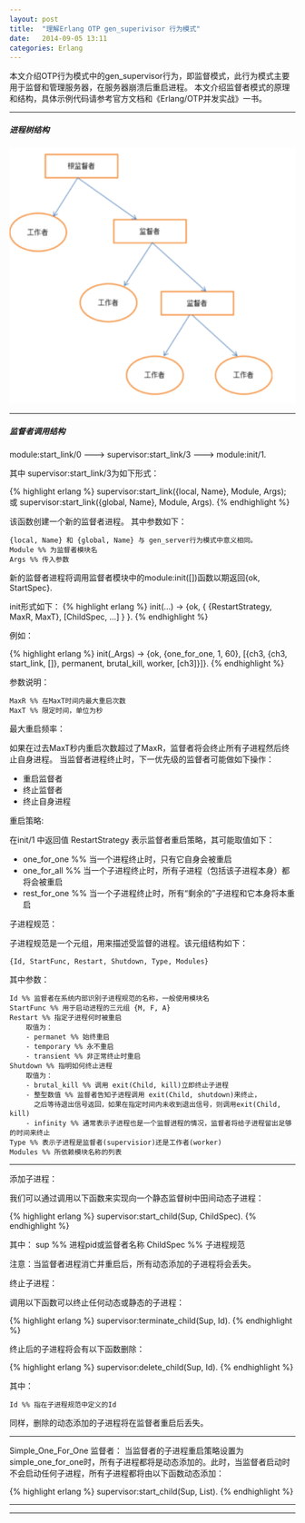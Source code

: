 ```yaml
---
layout: post
title:  "理解Erlang OTP gen_superivisor 行为模式"
date:   2014-09-05 13:11
categories: Erlang
---
```


本文介绍OTP行为模式中的gen_supervisor行为，即监督模式，此行为模式主要用于监督和管理服务器，在服务器崩溃后重启进程。 本文介绍监督者模式的原理和结构，具体示例代码请参考官方文档和《Erlang/OTP并发实战》一书。

_ _ _



##### 进程树结构 #####

<img src="/images/gen_supervisor.png" class="left" width="700" />

- - -


##### 监督者调用结构 #####

module:start_link/0  --->  supervisor:start_link/3  --->  module:init/1.

其中 supervisor:start_link/3为如下形式：

{% highlight erlang %}
supervisor:start_link({local, Name}, Module, Args);
或
supervisor:start_link({global, Name}, Module, Args).
{% endhighlight %}

该函数创建一个新的监督者进程。
其中参数如下：

	{local, Name} 和 {global, Name} 与 gen_server行为模式中意义相同。
	Module %% 为监督者模块名
	Args %% 传入参数

新的监督者进程将调用监督者模块中的module:init([])函数以期返回{ok, StartSpec}. 

init形式如下：
{% highlight erlang %}
init(...) ->
	{ok, { {RestartStrategy, MaxR, MaxT}, [ChildSpec, ...] } }.
{% endhighlight %}

例如：

{% highlight erlang %}
init(_Args) ->
	{ok, {one_for_one, 1, 60}, [{ch3, {ch3, start_link, []},
	permanent, brutal_kill, worker, [ch3]}]}.
{% endhighlight %}

参数说明：

	MaxR %% 在MaxT时间内最大重启次数
	MaxT %% 限定时间，单位为秒

最大重启频率：

如果在过去MaxT秒内重启次数超过了MaxR，监督者将会终止所有子进程然后终止自身进程。
当监督者进程终止时，下一优先级的监督者可能做如下操作：
- 重启监督者
- 终止监督者
- 终止自身进程

重启策略:

在init/1 中返回值 RestartStrategy 表示监督者重启策略，其可能取值如下：
- one_for_one %% 当一个进程终止时，只有它自身会被重启
- one_for_all %% 当一个子进程终止时，所有子进程（包括该子进程本身）都将会被重启
- rest_for_one %% 当一个子进程终止时，所有“剩余的”子进程和它本身将本重启

子进程规范：

子进程规范是一个元组，用来描述受监督的进程。该元组结构如下：

	{Id, StartFunc, Restart, Shutdown, Type, Modules}

其中参数：

	Id %% 监督者在系统内部识别子进程规范的名称，一般使用模块名
	StartFunc %% 用于启动进程的三元组 {M, F, A}
	Restart %% 指定子进程何时被重启
		取值为：
		- permanet %% 始终重启
		- temporary %% 永不重启
		- transient %% 非正常终止时重启
	Shutdown %% 指明如何终止进程
		取值为：
		- brutal_kill %% 调用 exit(Child, kill)立即终止子进程
		- 整型数值 %% 监督者告知子进程调用 exit(Child, shutdown)来终止，
		  之后等待退出信号返回，如果在指定时间内未收到退出信号，则调用exit(Child, kill)
		- infinity %% 通常表示子进程也是一个监督进程的情况，监督者将给子进程留出足够的时间来终止
	Type %% 表示子进程是监督者(supervisior)还是工作者(worker)
	Modules %% 所依赖模块名称的列表

- - -

添加子进程：

我们可以通过调用以下函数来实现向一个静态监督树中田间动态子进程：

{% highlight erlang %}
supervisor:start_child(Sup, ChildSpec).
{% endhighlight %}

其中：
	sup %% 进程pid或监督者名称
	ChildSpec %% 子进程规范

注意：当监督者进程消亡并重启后，所有动态添加的子进程将会丢失。


终止子进程：

调用以下函数可以终止任何动态或静态的子进程：

{% highlight erlang %}
supervisor:terminate_child(Sup, Id).
{% endhighlight %}

终止后的子进程将会有以下函数删除：

{% highlight erlang %}
supervisor:delete_child(Sup, Id).
{% endhighlight %}

其中：

	Id %% 指在子进程规范中定义的Id

同样，删除的动态添加的子进程将在监督者重启后丢失。


- - -

Simple_One_For_One 监督者：
当监督者的子进程重启策略设置为 simple_one_for_one时，所有子进程都将是动态添加的。此时，当监督者启动时不会启动任何子进程，所有子进程都将由以下函数动态添加：

{% highlight erlang %}
supervisor:start_child(Sup, List).
{% endhighlight %}

- - -


- - -

